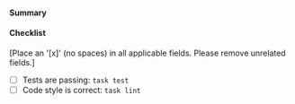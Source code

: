 <!-- Thank your for your contribution! Please fill out this template to help us review your PR-->

#### Summary
<!-- A brief description of what this pull request does -->

#### Checklist
[Place an '[x]' (no spaces) in all applicable fields. Please remove unrelated fields.]
- [ ] Tests are passing: `task test`
- [ ] Code style is correct: `task lint` 
